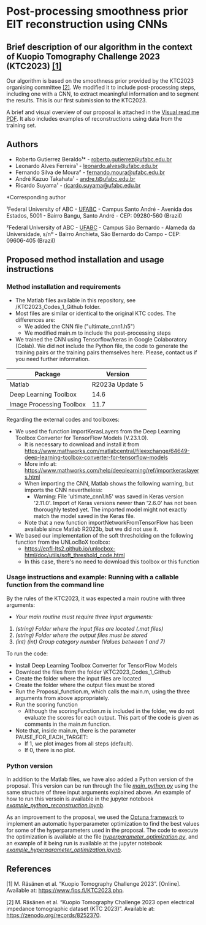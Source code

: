 # Post-processing smoothness prior EIT reconstruction using CNNs

## Brief description of our algorithm in the context of Kuopio Tomography Challenge 2023 (KTC2023) [[1]](#1)

Our algorithm is based on the smoothness prior provided by the KTC2023 organising committee [[2]](#2). We modified it to include post-processing steps, including one with a CNN, to extract meaningful information and to segment the results. This is our first submission to the KTC2023.

A brief and visual overview of our proposal is attached in the [Visual read me PDF](visual_readme.pdf). It also includes examples of reconstructions using data from the training set. 

## Authors
* Roberto Gutierrez Beraldo¹* - roberto.gutierrez@ufabc.edu.br
* Leonardo Alves Ferreira¹ - leonardo.alves@ufabc.edu.br
* Fernando Silva de Moura² - fernando.moura@ufabc.edu.br
* André Kazuo Takahata¹ - andre.t@ufabc.edu.br
* Ricardo Suyama¹ - ricardo.suyama@ufabc.edu.br
  
*Corresponding author

¹Federal University of ABC - [UFABC](https://www.ufabc.edu.br/) - Campus Santo André - Avenida dos Estados, 5001 - Bairro Bangu, Santo André - CEP: 09280-560 (Brazil)

²Federal University of ABC - [UFABC](https://www.ufabc.edu.br/) - Campus São Bernardo - Alameda da Universidade, s/nº - Bairro Anchieta, São Bernardo do Campo - CEP: 09606-405 (Brazil)

## Proposed method installation and usage instructions

### Method installation and requirements
* The Matlab files available in this repository, see /KTC2023_Codes_1_Github folder.
* Most files are similar or identical to the original KTC codes. The differences are:
    * We added the CNN file ("ultimate_cnn1.h5")
    * We modified main.m to include the post-processing steps
* We trained the CNN using Tensorflow/keras in Google Colaboratory (Colab). We did not include the Python file, the code to generate the training pairs or the training pairs themselves here. Please, contact us if you need further information.

| Package | Version |
| ------------- | ------------- |
| Matlab | R2023a Update 5 | 
| Deep Learning Toolbox | 14.6 | 
| Image Processing Toolbox | 11.7 | 

Regarding the external codes and toolboxes: 
* We used the function importKerasLayers from the Deep Learning Toolbox Converter for TensorFlow Models (V.23.1.0).
    * It is necessary to download and install it from https://www.mathworks.com/matlabcentral/fileexchange/64649-deep-learning-toolbox-converter-for-tensorflow-models
    * More info at: https://www.mathworks.com/help/deeplearning/ref/importkeraslayers.html
    * When importing the CNN, Matlab shows the following warning, but imports the CNN nevertheless:
        * Warning: File 'ultimate_cnn1.h5' was saved in Keras version '2.11.0'. Import of Keras versions newer than '2.6.0' has not been thoroughly tested yet. The imported model might not exactly match the model saved in the Keras file.
    * Note that a new function importNetworkFromTensorFlow has been available since Matlab R2023b, but we did not use it.
* We based our implementation of the soft thresholding on the following function from the UNLocBoX toolbox:
    * https://epfl-lts2.github.io/unlocbox-html/doc/utils/soft_threshold_code.html
    * In this case, there's no need to download this toolbox or this function


### Usage instructions and example: Running with a callable function from the command line

By the rules of the KTC2023, it was expected a main routine with three arguments: 
* *Your main routine must require three input arguments:*
1. *(string) Folder where the input files are located (.mat files)*
1. *(string) Folder where the output files must be stored*
1. *(int) (int) Group category number (Values between 1 and 7)*

To run the code:
* Install Deep Learning Toolbox Converter for TensorFlow Models
* Download the files from the folder \KTC2023_Codes_1_Github
* Create the folder where the input files are located
* Create the folder where the output files must be stored
* Run the Proposal_function.m, which calls the main.m, using the three arguments from above appropriately.
* Run the scoring function
    * Although the scoringFunction.m is included in the folder, we do not evaluate the scores for each output. This part of the code is given as comments in the main.m function.
* Note that, inside main.m, there is the parameter PAUSE_FOR_EACH_TARGET:
  * If 1, we plot images from all steps (default).
  * If 0, there is no plot. 

### Python version

In addition to the Matlab files, we have also added a Python version of the proposal. This version can be run through the file [*main_python.py*](https://github.com/robert-abc/KTC2023-ABC1/blob/main/KTC2023_Codes_1_Github/main_python.py) using the same structure of three input arguments explained above. An example of how to run this versoin is available in the jupyter notebook [*example_python_reconstruction.ipynb*](https://github.com/robert-abc/KTC2023-ABC1/blob/main/KTC2023_Codes_1_Github/example_python_reconstruction.ipynb).

As an improvement to the proposal, we used the [Optuna framework](https://optuna.readthedocs.io/en/stable/index.html) to implement an automatic hyperparameter optimization to find the best values for some of the hyperparameters used in the proposal. The code to execute the optimization is available at the file [*hyperparameter_optimization.py*](https://github.com/robert-abc/KTC2023-ABC1/blob/main/KTC2023_Codes_1_Github/hyperparameter_optimization.py), and an example of it being run is available at the jupyter notebook [*example_hyperparameter_optimization.ipynb*](https://github.com/robert-abc/KTC2023-ABC1/blob/main/KTC2023_Codes_1_Github/example_hyperparameter_optimization.ipynb).

## References

<a id="1">[1]</a> 
M. Räsänen et al.
“Kuopio Tomography Challenge 2023”. [Online]. Available at: https://www.fips.fi/KTC2023.php.

<a id="2">[2]</a> 
M. Räsänen et al. 
“Kuopio Tomography Challenge 2023 open electrical impedance tomographic dataset (KTC 2023)”. Available at: https://zenodo.org/records/8252370.

